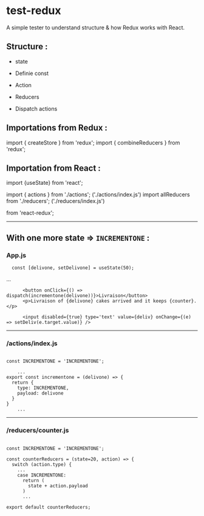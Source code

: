 # test-redux

A simple tester to understand structure & how Redux works with React.

## Structure :

* state

* Definie const

* Action

* Reducers

* Dispatch actions


## Importations from Redux :

import { createStore } from 'redux';
import { combineReducers } from 'redux';


## Importation from React :

import {useState} from 'react';

import { actions } from './actions'; ('./actions/index.js')
import allReducers from './reducers'; ('./reducers/index.js')

from 'react-redux';

---

## With one more state => `INCREMENTONE` :

### App.js

```
  const [delivone, setDelivone] = useState(50);
```
...

```
      <button onClick={() => dispatch(incrementone(delivone))}>Livraison</button>
      <p>Livraison of {delivone} cakes arrived and it keeps {counter}.</p>

      <input disabled={true} type='text' value={deliv} onChange={(e) => setDeliv(e.target.value)} />
```

---

### /actions/index.js

```

const INCREMENTONE = 'INCREMENTONE';

	...
export const incrementone = (delivone) => {
  return {
    type: INCREMENTONE,
    payload: delivone
  }
}
    ...

```

---

### /reducers/counter.js

```
    
const INCREMENTONE = 'INCREMENTONE';

const counterReducers = (state=20, action) => {
  switch (action.type) {
    ...
    case INCREMENTONE:
      return (
        state + action.payload
      )
      ...

export default counterReducers;

```